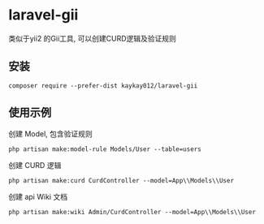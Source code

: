 # laravel-gii
类似于yii2 的Gii工具, 可以创建CURD逻辑及验证规则

安装
-------

```
composer require --prefer-dist kaykay012/laravel-gii 
```
使用示例
-------

创建 Model, 包含验证规则
```
php artisan make:model-rule Models/User --table=users
```

创建 CURD 逻辑
```
php artisan make:curd CurdController --model=App\\Models\\User
```

创建 api Wiki 文档
```
php artisan make:wiki Admin/CurdController --model=App\\Models\\User
```
